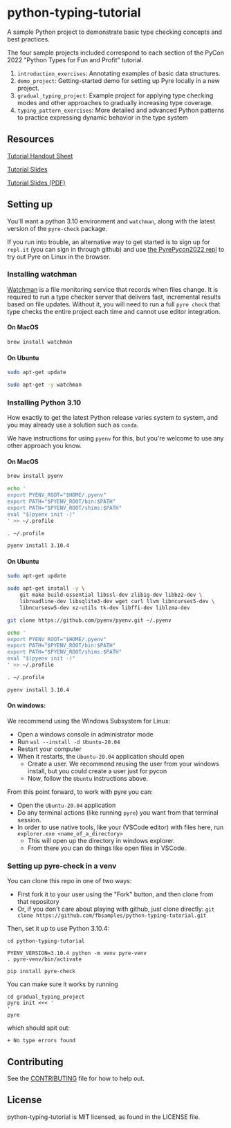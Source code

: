 # python-typing-tutorial

A sample Python project to demonstrate basic type checking concepts and best practices.

The four sample projects included correspond to each section of the PyCon 2022 "Python Types for Fun and Profit" tutorial.

1. `introduction_exercises`: Annotating examples of basic data structures.
2. `demo_project`: Getting-started demo for setting up Pyre locally in a new project.
3. `gradual_typing_project`: Example project for applying type checking modes and other approaches to gradually increasing type coverage.
4. `typing_pattern_exercises`: More detailed and advanced Python patterns to practice expressing dynamic behavior in the type system

## Resources

[Tutorial Handout Sheet](https://docs.google.com/document/d/15QZo9Sj_9RQJ79QdJdafRGITjU72jlQbMfQotnTVETo/edit?usp=sharing)

[Tutorial Slides](https://docs.google.com/presentation/d/1fs-BRJezX7pJMqbJ9__nJn64zaReEX-_nvR7Tn-Syac/edit)

[Tutorial Slides (PDF)](https://drive.google.com/file/d/1Me1E6hCVb-28Ka1KpoNorSyZs-73-nRY/view?usp=sharing)

## Setting up

You'll want a python 3.10 environment and `watchman`, along with the
latest version of the `pyre-check` package.

If you run into trouble, an alternative way to get started is to sign up
for `repl.it` (you can sign in through github) and use
[the PyrePycon2022 repl](https://replit.com/@stroxler/PyrePycon2022-nix?v=1)
to try out Pyre on Linux in the browser.

### Installing watchman

[Watchman](https://facebook.github.io/watchman/) is a file monitoring service that records when files change. It is required to run a type checker server that delivers fast, incremental results based on file updates. Without it, you will need to run a full `pyre check` that type checks the entire project each time and cannot use editor integration.

#### On MacOS

```bash
brew install watchman
```

#### On Ubuntu

```bash
sudo apt-get update

sudo apt-get -y watchman
```


### Installing Python 3.10

How exactly to get the latest Python release varies system to system,
and you may already use a solution such as `conda`.

We have instructions for using `pyenv` for this, but you're welcome
to use any other approach you know.

#### On MacOS

```bash
brew install pyenv

echo '
export PYENV_ROOT="$HOME/.pyenv"
export PATH="$PYENV_ROOT/bin:$PATH"
export PATH="$PYENV_ROOT/shims:$PATH"
eval "$(pyenv init -)"
' >> ~/.profile

. ~/.profile

pyenv install 3.10.4
```


#### On Ubuntu

```bash
sudo apt-get update

sudo apt-get install -y \
    git make build-essential libssl-dev zlib1g-dev libbz2-dev \
    libreadline-dev libsqlite3-dev wget curl llvm libncurses5-dev \
    libncursesw5-dev xz-utils tk-dev libffi-dev liblzma-dev

git clone https://github.com/pyenv/pyenv.git ~/.pyenv

echo '
export PYENV_ROOT="$HOME/.pyenv"
export PATH="$PYENV_ROOT/bin:$PATH"
export PATH="$PYENV_ROOT/shims:$PATH"
eval "$(pyenv init -)"
' >> ~/.profile

. ~/.profile

pyenv install 3.10.4
```

#### On windows:

We recommend using the Windows Subsystem for Linux:
- Open a windows console in administrator mode
- Run `wsl --install -d Ubuntu-20.04`
- Restart your computer
- When it restarts, the `Ubuntu-20.04` application should open
  - Create a user. We recommend reusing the user from your
    windows install, but you could create a user just for pycon
  - Now, follow the `Ubuntu` instructions above.

From this point forward, to work with pyre you can:
- Open the `Ubuntu-20.04` application
- Do any terminal actions (like running `pyre`) you want from
  that terminal session.
- In order to use native tools, like your (VSCode editor) with
  files here, run `explorer.exe <name_of_a_directory>`
  - This will open up the directory in windows explorer.
  - From there you can do things like open files in VSCode.


### Setting up pyre-check in a venv


You can clone this repo in one of two ways:
- First fork it to your user using the "Fork" button, and then
  clone from that repository
- Or, if you don't care about playing with github, just clone directly:
  `git clone https://github.com/fbsamples/python-typing-tutorial.git`

Then, set it up to use Python 3.10.4:
```
cd python-typing-tutorial

PYENV_VERSION=3.10.4 python -m venv pyre-venv
. pyre-venv/bin/activate

pip install pyre-check
```

You can make sure it works by running
```
cd gradual_typing_project
pyre init <<< '
'
pyre
```
which should spit out:
```
+ No type errors found
```

## Contributing

See the [CONTRIBUTING](CONTRIBUTING.md) file for how to help out.

## License

python-typing-tutorial is MIT licensed, as found in the LICENSE file.
